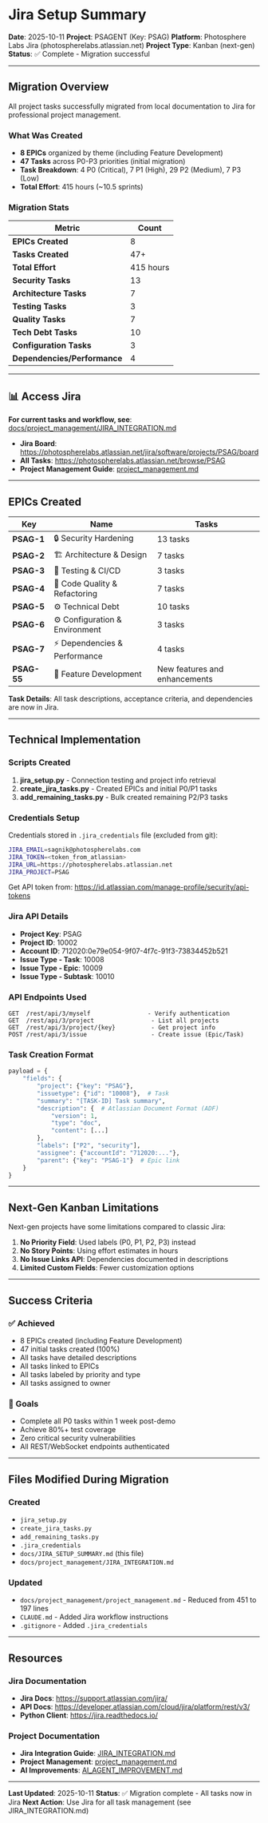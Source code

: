 # Jira Setup Summary

**Date**: 2025-10-11
**Project**: PSAGENT (Key: PSAG)
**Platform**: Photosphere Labs Jira (photospherelabs.atlassian.net)
**Project Type**: Kanban (next-gen)
**Status**: ✅ Complete - Migration successful

---

## Migration Overview

All project tasks successfully migrated from local documentation to Jira for professional project management.

### What Was Created

- **8 EPICs** organized by theme (including Feature Development)
- **47 Tasks** across P0-P3 priorities (initial migration)
- **Task Breakdown**: 4 P0 (Critical), 7 P1 (High), 29 P2 (Medium), 7 P3 (Low)
- **Total Effort**: 415 hours (~10.5 sprints)

### Migration Stats

| Metric | Count |
|--------|-------|
| **EPICs Created** | 8 |
| **Tasks Created** | 47+ |
| **Total Effort** | 415 hours |
| **Security Tasks** | 13 |
| **Architecture Tasks** | 7 |
| **Testing Tasks** | 3 |
| **Quality Tasks** | 7 |
| **Tech Debt Tasks** | 10 |
| **Configuration Tasks** | 3 |
| **Dependencies/Performance** | 4 |

---

## 📊 Access Jira

**For current tasks and workflow, see**: [docs/project_management/JIRA_INTEGRATION.md](project_management/JIRA_INTEGRATION.md)

- **Jira Board**: https://photospherelabs.atlassian.net/jira/software/projects/PSAG/board
- **All Tasks**: https://photospherelabs.atlassian.net/browse/PSAG
- **Project Management Guide**: [project_management.md](project_management/project_management.md)

---

## EPICs Created

| Key | Name | Tasks |
|-----|------|-------|
| **PSAG-1** | 🔒 Security Hardening | 13 tasks |
| **PSAG-2** | 🏗️ Architecture & Design | 7 tasks |
| **PSAG-3** | 🧪 Testing & CI/CD | 3 tasks |
| **PSAG-4** | 🐛 Code Quality & Refactoring | 7 tasks |
| **PSAG-5** | ⚙️ Technical Debt | 10 tasks |
| **PSAG-6** | ⚙️ Configuration & Environment | 3 tasks |
| **PSAG-7** | ⚡ Dependencies & Performance | 4 tasks |
| **PSAG-55** | 🚀 Feature Development | New features and enhancements |

**Task Details**: All task descriptions, acceptance criteria, and dependencies are now in Jira.

---

## Technical Implementation

### Scripts Created

1. **jira_setup.py** - Connection testing and project info retrieval
2. **create_jira_tasks.py** - Created EPICs and initial P0/P1 tasks
3. **add_remaining_tasks.py** - Bulk created remaining P2/P3 tasks

### Credentials Setup

Credentials stored in `.jira_credentials` file (excluded from git):
```bash
JIRA_EMAIL=sagnik@photospherelabs.com
JIRA_TOKEN=<token_from_atlassian>
JIRA_URL=https://photospherelabs.atlassian.net
JIRA_PROJECT=PSAG
```

Get API token from: https://id.atlassian.com/manage-profile/security/api-tokens

### Jira API Details

- **Project Key**: PSAG
- **Project ID**: 10002
- **Account ID**: 712020:0e79e054-9f07-4f7c-91f3-73834452b521
- **Issue Type - Task**: 10008
- **Issue Type - Epic**: 10009
- **Issue Type - Subtask**: 10010

### API Endpoints Used

```
GET  /rest/api/3/myself                - Verify authentication
GET  /rest/api/3/project                - List all projects
GET  /rest/api/3/project/{key}          - Get project info
POST /rest/api/3/issue                  - Create issue (Epic/Task)
```

### Task Creation Format

```python
payload = {
    "fields": {
        "project": {"key": "PSAG"},
        "issuetype": {"id": "10008"},  # Task
        "summary": "[TASK-ID] Task summary",
        "description": {  # Atlassian Document Format (ADF)
            "version": 1,
            "type": "doc",
            "content": [...]
        },
        "labels": ["P2", "security"],
        "assignee": {"accountId": "712020:..."},
        "parent": {"key": "PSAG-1"}  # Epic link
    }
}
```

---

## Next-Gen Kanban Limitations

Next-gen projects have some limitations compared to classic Jira:

1. **No Priority Field**: Used labels (P0, P1, P2, P3) instead
2. **No Story Points**: Using effort estimates in hours
3. **No Issue Links API**: Dependencies documented in descriptions
4. **Limited Custom Fields**: Fewer customization options

---

## Success Criteria

### ✅ Achieved
- 8 EPICs created (including Feature Development)
- 47 initial tasks created (100%)
- All tasks have detailed descriptions
- All tasks linked to EPICs
- All tasks labeled by priority and type
- All tasks assigned to owner

### 🎯 Goals
- Complete all P0 tasks within 1 week post-demo
- Achieve 80%+ test coverage
- Zero critical security vulnerabilities
- All REST/WebSocket endpoints authenticated

---

## Files Modified During Migration

### Created
- `jira_setup.py`
- `create_jira_tasks.py`
- `add_remaining_tasks.py`
- `.jira_credentials`
- `docs/JIRA_SETUP_SUMMARY.md` (this file)
- `docs/project_management/JIRA_INTEGRATION.md`

### Updated
- `docs/project_management/project_management.md` - Reduced from 451 to 197 lines
- `CLAUDE.md` - Added Jira workflow instructions
- `.gitignore` - Added `.jira_credentials`

---

## Resources

### Jira Documentation
- **Jira Docs**: https://support.atlassian.com/jira/
- **API Docs**: https://developer.atlassian.com/cloud/jira/platform/rest/v3/
- **Python Client**: https://jira.readthedocs.io/

### Project Documentation
- **Jira Integration Guide**: [JIRA_INTEGRATION.md](project_management/JIRA_INTEGRATION.md)
- **Project Management**: [project_management.md](project_management/project_management.md)
- **AI Improvements**: [AI_AGENT_IMPROVEMENT.md](AI_AGENT_IMPROVEMENT.md)

---

**Last Updated**: 2025-10-11
**Status**: ✅ Migration complete - All tasks now in Jira
**Next Action**: Use Jira for all task management (see JIRA_INTEGRATION.md)
